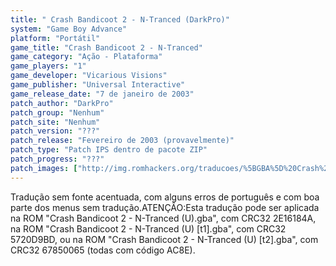 ```yaml
---
title: " Crash Bandicoot 2 - N-Tranced (DarkPro)"
system: "Game Boy Advance"
platform: "Portátil"
game_title: "Crash Bandicoot 2 - N-Tranced"
game_category: "Ação - Plataforma"
game_players: "1"
game_developer: "Vicarious Visions"
game_publisher: "Universal Interactive"
game_release_date: "7 de janeiro de 2003"
patch_author: "DarkPro"
patch_group: "Nenhum"
patch_site: "Nenhum"
patch_version: "???"
patch_release: "Fevereiro de 2003 (provavelmente)"
patch_type: "Patch IPS dentro de pacote ZIP"
patch_progress: "???"
patch_images: ["http://img.romhackers.org/traducoes/%5BGBA%5D%20Crash%20Bandicoot%202%20-%20N-Tranced%20-%20DarkPro%20-%201.png","http://img.romhackers.org/traducoes/%5BGBA%5D%20Crash%20Bandicoot%202%20-%20N-Tranced%20-%20DarkPro%20-%202.png","http://img.romhackers.org/traducoes/%5BGBA%5D%20Crash%20Bandicoot%202%20-%20N-Tranced%20-%20DarkPro%20-%203.png"]
---
```

Tradução sem fonte acentuada, com alguns erros de português e com boa parte dos menus sem tradução.ATENÇÃO:Esta tradução pode ser aplicada na ROM "Crash Bandicoot 2 - N-Tranced (U).gba", com CRC32 2E16184A, na ROM "Crash Bandicoot 2 - N-Tranced (U) [t1].gba", com CRC32 5720D9BD, ou na ROM "Crash Bandicoot 2 - N-Tranced (U) [t2].gba", com CRC32 67850065 (todas com código AC8E).
